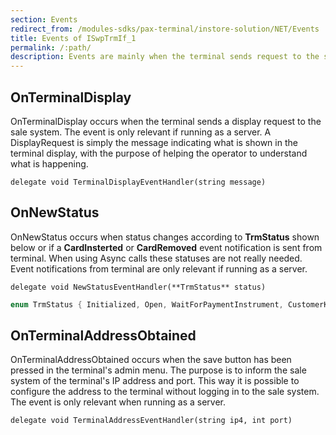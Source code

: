 ```yaml
---
section: Events
redirect_from: /modules-sdks/pax-terminal/instore-solution/NET/Events
title: Events of ISwpTrmIf_1
permalink: /:path/
description: Events are mainly when the terminal sends request to the sale system. 
---
```


## OnTerminalDisplay

OnTerminalDisplay occurs when the terminal sends a display request to the sale system. The event is only relevant if running as a server.
A DisplayRequest is simply the message indicating what is shown in the terminal display, with the purpose of helping the operator to understand what is happening.

`delegate void TerminalDisplayEventHandler(string message)`

## OnNewStatus

OnNewStatus occurs when status changes according to **TrmStatus** shown below or if a **CardInsterted** or **CardRemoved** event notification is sent from terminal. When using Async calls these statuses are not really needed.
Event notifications from terminal are only relevant if running as a server.

`delegate void NewStatusEventHandler(**TrmStatus** status)`

```c#
enum TrmStatus { Initialized, Open, WaitForPaymentInstrument, CustomerKnown, PaymentStarted, CardInserted, CardRemoved, Closed };
```

## OnTerminalAddressObtained

OnTerminalAddressObtained occurs when the save button has been pressed in the terminal's admin menu. The purpose is to inform the sale system of the terminal's IP address and port. This way it is possible to configure the address to the terminal without logging in to the sale system.
The event is only relevant when running as a server.

`delegate void TerminalAddressEventHandler(string ip4, int port)`
